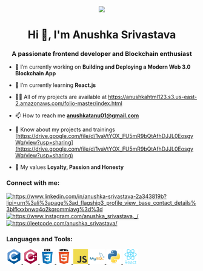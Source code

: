 <div id="header" align="center">
  <img src= "https://media.giphy.com/media/paTz7UZbPfTZFRYnnB/giphy.gif" width="200"/>
</div>

<h1 align="center">Hi 🐥, I'm Anushka Srivastava</h1>
<h3 align="center">A passionate frontend developer and Blockchain enthusiast</h3>

- 🔭 I’m currently working on **Building and Deploying a Modern Web 3.0 Blockchain App**

- 🌱 I’m currently learning **React.js**

- 👨‍💻 All of my projects are available at https://anushkahtml123.s3.us-east-2.amazonaws.com/folio-master/index.html
- 📫 How to reach me **anushkatanu01@gmail.com**

- 📄 Know about my projects and trainings [https://drive.google.com/file/d/1vaVtYOX_FU5mR9bQtAfhDJJL0EosgyWq/view?usp=sharing](https://drive.google.com/file/d/1vaVtYOX_FU5mR9bQtAfhDJJL0EosgyWq/view?usp=sharing)

- 🤠 My values **Loyalty, Passion and Honesty**

<h3 align="left">Connect with me:</h3>
<p align="left">
<a href="https://www.linkedin.com/in/anushka-srivastava-2a343819b/" target="blank"><img align="center" src="https://raw.githubusercontent.com/rahuldkjain/github-profile-readme-generator/master/src/images/icons/Social/linked-in-alt.svg" alt="https://www.linkedin.com/in/anushka-srivastava-2a343819b?lipi=urn%3ali%3apage%3ad_flagship3_profile_view_base_contact_details%3blfkxxbnwq4o2kqrommiavg%3d%3d" height="30" width="40" /></a>
<a href="https://www.instagram.com/anushka_srivastava._/" target="blank"><img align="center" src="https://raw.githubusercontent.com/rahuldkjain/github-profile-readme-generator/master/src/images/icons/Social/instagram.svg" alt="https://www.instagram.com/anushka_srivastava._/" height="30" width="40" /></a>
<a href="https://leetcode.com/anushka_srivastava/" target="blank"><img align="center" src="https://raw.githubusercontent.com/rahuldkjain/github-profile-readme-generator/master/src/images/icons/Social/leet-code.svg" alt="https://leetcode.com/anushka_srivastava/" height="30" width="40" /></a>
</p>

<h3 align="left">Languages and Tools:</h3>
<p align="left"> <a href="https://www.cprogramming.com/" target="_blank" rel="noreferrer"> <img src="https://raw.githubusercontent.com/devicons/devicon/master/icons/c/c-original.svg" alt="c" width="40" height="40"/> </a> <a href="https://www.w3schools.com/cpp/" target="_blank" rel="noreferrer"> <img src="https://raw.githubusercontent.com/devicons/devicon/master/icons/cplusplus/cplusplus-original.svg" alt="cplusplus" width="40" height="40"/> </a> <a href="https://www.w3schools.com/css/" target="_blank" rel="noreferrer"> <img src="https://raw.githubusercontent.com/devicons/devicon/master/icons/css3/css3-original-wordmark.svg" alt="css3" width="40" height="40"/> </a> <a href="https://www.w3.org/html/" target="_blank" rel="noreferrer"> <img src="https://raw.githubusercontent.com/devicons/devicon/master/icons/html5/html5-original-wordmark.svg" alt="html5" width="40" height="40"/> </a> <a href="https://developer.mozilla.org/en-US/docs/Web/JavaScript" target="_blank" rel="noreferrer"> <img src="https://raw.githubusercontent.com/devicons/devicon/master/icons/javascript/javascript-original.svg" alt="javascript" width="40" height="40"/> </a> <a href="https://www.mysql.com/" target="_blank" rel="noreferrer"> <img src="https://raw.githubusercontent.com/devicons/devicon/master/icons/mysql/mysql-original-wordmark.svg" alt="mysql" width="40" height="40"/> </a> <a href="https://www.python.org" target="_blank" rel="noreferrer"> <img src="https://raw.githubusercontent.com/devicons/devicon/master/icons/python/python-original.svg" alt="python" width="40" height="40"/> </a> <a href="https://reactjs.org/" target="_blank" rel="noreferrer"> <img src="https://raw.githubusercontent.com/devicons/devicon/master/icons/react/react-original-wordmark.svg" alt="react" width="40" height="40"/> </a> </p>
